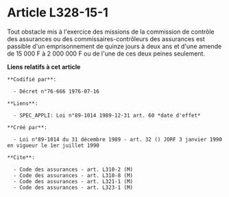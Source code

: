 # Article L328-15-1

Tout obstacle mis à l'exercice des missions de la commission de contrôle des assurances ou des commissaires-contrôleurs des
assurances est passible d'un emprisonnement de quinze jours à deux ans et d'une amende de 15 000 F à 2 000 000 F ou de l'une
de ces deux peines seulement.

**Liens relatifs à cet article**

	**Codifié par**:

	  - Décret n°76-666 1976-07-16

	**Liens**:

	  - SPEC_APPLI: Loi n°89-1014 1989-12-31 art. 60 *date d'effet*

	**Créé par**:

	  - Loi n°89-1014 du 31 décembre 1989 - art. 32 () JORF 3 janvier 1990 en vigueur le 1er juillet 1990

	**Cite**:

	  - Code des assurances - art. L310-2 (M)
	  - Code des assurances - art. L310-8 (M)
	  - Code des assurances - art. L321-1 (M)
	  - Code des assurances - art. L323-1 (M)

